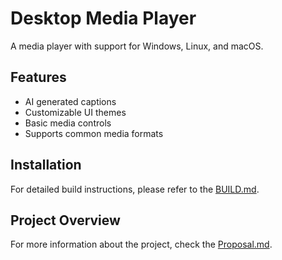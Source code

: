 # Desktop Media Player

A media player with support for Windows, Linux, and macOS.

## Features
- AI generated captions
- Customizable UI themes
- Basic media controls
- Supports common media formats

## Installation

For detailed build instructions, please refer to the [BUILD.md](SETUP).

## Project Overview

For more information about the project, check the [Proposal.md](Proposal.md).
